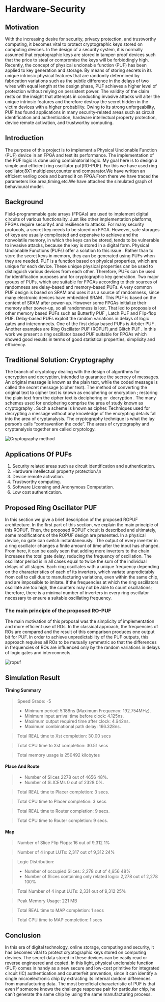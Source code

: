 # Hardware-Security

## Motivation

With the increasing desire for security, privacy protection, and trustworthy computing, it
becomes vital to protect cryptographic keys stored on computing devices. In the design of
a security system, it is normally assumed that cryptographic keys are stored in
tamper-proof devices such that the price to steal or compromise the keys will be
forbiddingly high. Recently, the concept of physical unclonable function (PUF) has been
applied to key generation and storage.
By means of storing secrets in its unique intrinsic physical features that are randomly
determined by fabrication variations such as the subtle difference in the delays of two
wires with equal length at the design phase, PUF achieves a higher level of protection
without relying on persistent power. The validity of the claim rests on the insight that
attempts in conducting invasive attacks will alter the unique intrinsic features and
therefore destroy the secret hidden in the victim devices with a higher probability. Owing
to its strong unforgeability, PUF has found applications in many security-related areas
such as circuit identification and authentication, hardware intellectual property
protection, device remote activation, and trustworthy computing.

## Introduction

The purpose of this project is to implement a Physical Unclonable Function (PUF) device
in an FPGA and test its performance. The implementation of the PUF logic is done using
combinatorial logic. My goal here is to design a simple and efficient ring oscillator
puf(RO-PUF). For this we have used ring oscillator,8X1 multiplexer,counter and
comparator.We have written an efficient verilog code and burned it on FPGA.From there
we have traced the parameters like area,timing,etc.We have attached the simulated graph
of behavioural model.

## Background

Field-programmable gate arrays (FPGAs) are used to implement digital circuits of
various functionality. Just like other implementation platforms, FPGAs require security4
and resilience to attacks. For many security protocols, a secret key needs to be stored on
FPGA. However, safe storages of keys are usually complicated and expensive to achieve
and the nonvolatile memory, in which the keys can be stored, tends to be vulnerable to
invasive attacks, because the key is stored in a digital form. Physical Unclonable
Functions (PUFs) offer a solution to this issue​ .
Rather than to store the secret keys in memory, they can be generated using PUFs when
they are needed. PUF is a function based on physical properties, which are unique for
each device. These unique physical properties can be used to distinguish various devices
from each other. Therefore, PUFs can be used for identification purposes and for
cryptographic key generation. Two major groups of PUFs, which are suitable for FPGAs
according to their sources of randomness are delay-based and memory-based PUFs. A
very common PUF design is based on SRAM and uses it as a source of randomness,
since many electronic devices have embedded SRAM . This PUF is based on the content
of SRAM after power-up. However some FPGAs initialize their memory after power-up,
so all randomness is lost. That led to proposals of other memory based PUFs such as
Butterfly PUF , Latch PUF and Flip-flop PUF. Delay-based PUFs exploit the random
variations in delays of logic gates and interconnects. One of the first delay based PUFs is
Arbiter PUF . Another examples are Ring Oscillator PUF (ROPUF),and Glitch PUF . In
this work we present a ring oscillator based PUF suitable for FPGAs which showed good
results in terms of good statistical properties, simplicity and efficiency.

## Traditional Solution: Cryptography

The branch of cryptology dealing with the design of algorithms for encryption and
decryption, intended to guarantee the secrecy of messages. An original message is known
as the plain text, while the coded message is called the secret message (cipher text). The
method of converting the original text to cipher text is known as enciphering or
encryption​ ; restoring the plain text from the cipher text is deciphering or ​ decryption​ .
The many schemes used for enciphering comprise the area of study known as
cryptography​ . Such a scheme is known as cipher. Techniques used for decrypting a
message without any knowledge of the encrypting details fall into the area of
cryptanalysis. The cryptography technique is what the lay person’s calls “contravention
the code”. The areas of cryptography and cryptanalysis together are called cryptology.

![Cryptography method](https://www.researchgate.net/profile/Abdel_Nasser_Zaied/publication/319959875/figure/fig3/AS:541169702248448@1506036319917/RSA-Algorithm-Asymmetric-Key-Cryptography.png)

## Applications Of PUFs
  1. Security related areas such as circuit identification and authentication.
  2. Hardware intellectual property protection.\n
  3. Device remote activation.
  4. Trustworthy computing.
  5. Software Licensing and Anonymous Computation.
  6. Low cost authentication.

## Proposed Ring Oscillator PUF
In this section we give a brief description of the proposed ROPUF architecture. In the
first part of this section, we explain the main principle of this ROPUF. Then, the
proposed ROPUF circuit is described and ultimately, some modifications of the ROPUF
design are presented.
In a physical device, no gate can switch instantaneously. ​ The output of every inverter in a
ring oscillator changes a finite amount of time after the input has changed. From here, it
can be easily seen that adding more inverters to the chain increases the total gate delay,
reducing the frequency of oscillation.
The oscillator period is in all cases equal to twice the sum of the individual delays of all
stages.
Each ring oscillates with a unique frequency depending on the characteristics of each of
its inverters, which variate unpredictably from cell to cell due to manufacturing
variations, even within the same chip, and are impossible to imitate. If the frequencies at
which the ring oscillators oscillate are too high, the counters may not be able to count
oscillations; therefore, there is a minimal number of inverters in every ring oscillator
necessary to ensure a suitable oscillating frequency.

### The main principle of the proposed RO-PUF

The main motivation of this proposal was the simplicity of implementation and more
efficient use of ROs. In the classical approach, the frequencies of ROs are compared and
the result of this comparison produces one output bit for PUF. In order to achieve
unpredictability of the PUF outputs, this approach requires all ROs to be mutually
symmetric so that the differences in frequencies of ROs are influenced only by the
random variations in delays of logic gates and interconnects.

![ropuf](https://encrypted-tbn0.gstatic.com/images?q=tbn:ANd9GcTl86td4gxQcpV8TOKbGxR6Fb9H9eWa8iKpCSr8easLabjk6uVEAQ)

## Simulation Result

#### Timing Summary

> Speed Grade: -5
  > - Minimum period: 5.188ns (Maximum Frequency: 192.754MHz).
  > - Minimum input arrival time before clock: 4.125ns.
  > - Maximum output required time after clock: 4.642ns.
  > - Maximum combinational path delay: 166.328ns.
  
> Total REAL time to Xst completion: 30.00 secs

> Total CPU time to Xst completion: 30.51 secs

> Total memory usage is 250492 kilobytes

#### Place And Route

> - Number of Slices 2278 out of 4656 48%.
> - Number of SLICEMs 0 out of 2328 0%.

> Total REAL time to Placer completion: 3 secs.

> Total CPU time to Placer completion: 3 secs.

> Total REAL time to Router completion: 9 secs.

> Total CPU time to Router completion: 9 secs.

#### Map

 >   Number of Slice Flip Flops: 16 out of 9,312 1%
 
 >   Number of 4 input LUTs: 2,317 out of 9,312 24%
 
 >   Logic Distribution:
 >   - Number of occupied Slices: 2,278 out of 4,656 48%
 >   - Number of Slices containing only related logic: 2,278 out of 2,278 100%
 
 >   Total Number of 4 input LUTs: 2,331 out of 9,312 25%
 
> Peak Memory Usage: 221 MB

> Total REAL time to MAP completion: 1 secs

> Total CPU time to MAP completion: 1 secs


## Conclusion

In this era of digital technology, online storage, computing and security, it has becomes
vital to protect cryptographic keys stored on computing devices. The secret data stored in
these devices can be easily read or reverse engineered and copied. In this light, physical
unclonable function (PUF) comes in handy as a new secure and low-cost primitive for
integrated circuit (IC) authentication and counterfeit prevention, since it can identify a
single microelectronic chip by extracting its internal random differences from
manufacturing data. The most beneficial characteristic of PUF is that even if someone
knows the challenge response pair for particular chip, he can’t generate the same chip by
using the same manufacturing process.
